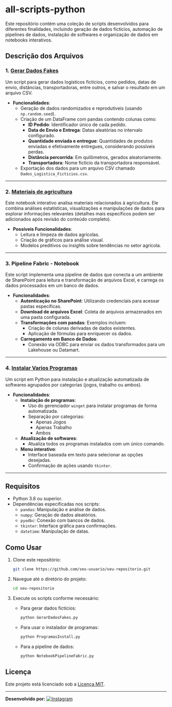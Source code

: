 # all-scripts-python

Este repositório contém uma coleção de scripts desenvolvidos para diferentes finalidades, incluindo geração de dados fictícios, automação de pipelines de dados, instalação de softwares e organização de dados em notebooks interativos.

## Descrição dos Arquivos

### 1. [Gerar Dados Fakes](https://github.com/wfcs/all-scripts-python/blob/main/GerarDadosFakes.py)

Um script para gerar dados logísticos fictícios, como pedidos, datas de envio, distâncias, transportadoras, entre outros, e salvar o resultado em um arquivo CSV.

- **Funcionalidades**:
  - Geração de dados randomizados e reprodutíveis (usando `np.random.seed`).
  - Criação de um DataFrame com pandas contendo colunas como:
    - **ID Pedido**: Identificador único de cada pedido.
    - **Data de Envio e Entrega**: Datas aleatórias no intervalo configurado.
    - **Quantidade enviada e entregue**: Quantidades de produtos enviadas e efetivamente entregues, considerando possíveis perdas.
    - **Distância percorrida**: Em quilômetros, gerados aleatoriamente.
    - **Transportadora**: Nome fictício da transportadora responsável.
  - Exportação dos dados para um arquivo CSV chamado `Dados_Logistica_Ficticios.csv`.

---

### 2. [Materiais de agricultura](https://github.com/wfcs/all-scripts-python/blob/main/Materiais_de_agricultura.ipynb)
Este notebook interativo analisa materiais relacionados à agricultura. Ele combina análises estatísticas, visualizações e manipulações de dados para explorar informações relevantes (detalhes mais específicos podem ser adicionados após revisão do conteúdo completo).

- **Possíveis Funcionalidades**:
  - Leitura e limpeza de dados agrícolas.
  - Criação de gráficos para análise visual.
  - Modelos preditivos ou insights sobre tendências no setor agrícola.

---

### 3. Pipeline Fabric - Notebook
Este script implementa uma pipeline de dados que conecta a um ambiente de SharePoint para leitura e transformação de arquivos Excel, e carrega os dados processados em um banco de dados.

- **Funcionalidades**:
  - **Autenticação no SharePoint**: Utilizando credenciais para acessar pastas específicas.
  - **Download de arquivos Excel**: Coleta de arquivos armazenados em uma pasta configurada.
  - **Transformações com pandas**: Exemplos incluem:
    - Criação de colunas derivadas de dados existentes.
    - Aplicação de fórmulas para enriquecer os dados.
  - **Carregamento em Banco de Dados**:
    - Conexão via ODBC para enviar os dados transformados para um Lakehouse ou Datamart.

---

### 4. [Instalar Varios Programas](https://github.com/wfcs/all-scripts-python/blob/main/programs-install.py)
Um script em Python para instalação e atualização automatizada de softwares agrupados por categorias (jogos, trabalho ou ambos).

- **Funcionalidades**:
  - **Instalação de programas**:
    - Uso do gerenciador `winget` para instalar programas de forma automatizada.
    - Separação por categorias:
      - Apenas Jogos
      - Apenas Trabalho
      - Ambos
  - **Atualização de softwares**:
    - Atualiza todos os programas instalados com um único comando.
  - **Menu interativo**:
    - Interface baseada em texto para selecionar as opções desejadas.
    - Confirmação de ações usando `tkinter`.

---

## Requisitos

- Python 3.8 ou superior.
- Dependências especificadas nos scripts:
  - `pandas`: Manipulação e análise de dados.
  - `numpy`: Geração de dados aleatórios.
  - `pyodbc`: Conexão com bancos de dados.
  - `tkinter`: Interface gráfica para confirmações.
  - `datetime`: Manipulação de datas.

## Como Usar

1. Clone este repositório:
   ```bash
   git clone https://github.com/seu-usuario/seu-repositorio.git
   ```
2. Navegue até o diretório do projeto:
   ```bash
   cd seu-repositorio
   ```
3. Execute os scripts conforme necessário:

   - Para gerar dados fictícios:
     ```bash
     python GerarDadosFakes.py
     ```
   - Para usar o instalador de programas:
     ```bash
     python ProgramasInstall.py
     ```
   - Para a pipeline de dados:
     ```bash
     python NotebookPipelineFabric.py
     ```

## Licença

Este projeto está licenciado sob a [Licença MIT](LICENSE).

--- 

**Desenvolvido por:**  [![Instagram](https://img.shields.io/badge/Instagram-E4405F?style=for-the-badge&logo=instagram&logoColor=white)](https://www.instagram.com/felipedovinho/) 

